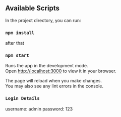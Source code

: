 
## Available Scripts

In the project directory, you can run:

### `npm install`

after that

### `npm start`

Runs the app in the development mode.\
Open [http://localhost:3000](http://localhost:3000) to view it in your browser.

The page will reload when you make changes.\
You may also see any lint errors in the console.


### `Login Details`
username: admin
password: 123